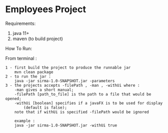 # Employees Project

Requirements:
<ol>
    <li> java 11+ </li>
    <li> maven (to build project) </li>
</ol>

How To Run: </br>  
            
From terminal :
    
    1 - first build the project to produce the runnable jar 
        mvn clean package
    2 - to run the jar :
        java -jar sirma-1.0-SNAPSHOT.jar -parameters
    3 - the projects accepts -filePath , -man , -withUi where :
        -man gives a short manual; 
        -filePath [path_to_file] is the path to a file that would be opened;
        -withUi [boolean] specifies if a javaFX is to be used for display 
            (default is false);
        note that if withUi is specified -filePath would be ignored
        
        example :
        java -jar sirma-1.0-SNAPSHOT.jar -withUi true  

